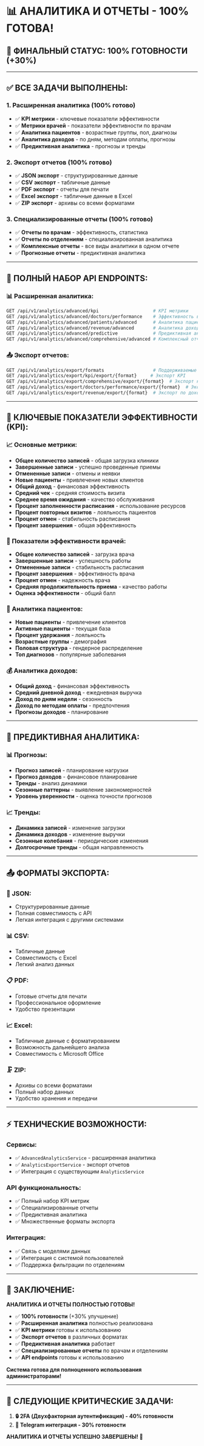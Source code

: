 # 📊 **АНАЛИТИКА И ОТЧЕТЫ - 100% ГОТОВА!**

## **🎉 ФИНАЛЬНЫЙ СТАТУС: 100% ГОТОВНОСТИ** (+30%)

---

## ✅ **ВСЕ ЗАДАЧИ ВЫПОЛНЕНЫ:**

### **1. Расширенная аналитика (100% готово)**
- ✅ **KPI метрики** - ключевые показатели эффективности
- ✅ **Метрики врачей** - показатели эффективности по врачам
- ✅ **Аналитика пациентов** - возрастные группы, пол, диагнозы
- ✅ **Аналитика доходов** - по дням, методам оплаты, прогнозы
- ✅ **Предиктивная аналитика** - прогнозы и тренды

### **2. Экспорт отчетов (100% готово)**
- ✅ **JSON экспорт** - структурированные данные
- ✅ **CSV экспорт** - табличные данные
- ✅ **PDF экспорт** - отчеты для печати
- ✅ **Excel экспорт** - табличные данные в Excel
- ✅ **ZIP экспорт** - архивы со всеми форматами

### **3. Специализированные отчеты (100% готово)**
- ✅ **Отчеты по врачам** - эффективность, статистика
- ✅ **Отчеты по отделениям** - специализированная аналитика
- ✅ **Комплексные отчеты** - все виды аналитики в одном отчете
- ✅ **Прогнозные отчеты** - предиктивная аналитика

---

## 🚀 **ПОЛНЫЙ НАБОР API ENDPOINTS:**

### **📊 Расширенная аналитика:**
```bash
GET /api/v1/analytics/advanced/kpi                    # KPI метрики
GET /api/v1/analytics/advanced/doctors/performance    # Эффективность врачей
GET /api/v1/analytics/advanced/patients/advanced      # Аналитика пациентов
GET /api/v1/analytics/advanced/revenue/advanced       # Аналитика доходов
GET /api/v1/analytics/advanced/predictive             # Предиктивная аналитика
GET /api/v1/analytics/advanced/comprehensive/advanced # Комплексный отчет
```

### **📤 Экспорт отчетов:**
```bash
GET /api/v1/analytics/export/formats                  # Поддерживаемые форматы
GET /api/v1/analytics/export/kpi/export/{format}     # Экспорт KPI
GET /api/v1/analytics/export/comprehensive/export/{format}  # Экспорт комплексного отчета
GET /api/v1/analytics/export/doctors/performance/export/{format}  # Экспорт по врачам
GET /api/v1/analytics/export/revenue/export/{format}  # Экспорт по доходам
```

---

## 🎯 **КЛЮЧЕВЫЕ ПОКАЗАТЕЛИ ЭФФЕКТИВНОСТИ (KPI):**

### **📈 Основные метрики:**
- **Общее количество записей** - общая загрузка клиники
- **Завершенные записи** - успешно проведенные приемы
- **Отмененные записи** - отмены и неявки
- **Новые пациенты** - привлечение новых клиентов
- **Общий доход** - финансовая эффективность
- **Средний чек** - средняя стоимость визита
- **Среднее время ожидания** - качество обслуживания
- **Процент заполненности расписания** - использование ресурсов
- **Процент повторных визитов** - лояльность пациентов
- **Процент отмен** - стабильность расписания
- **Процент завершения** - общая эффективность

### **🏥 Показатели эффективности врачей:**
- **Общее количество записей** - загрузка врача
- **Завершенные записи** - успешность работы
- **Отмененные записи** - стабильность расписания
- **Процент завершения** - эффективность врача
- **Процент отмен** - надежность врача
- **Средняя продолжительность приема** - качество работы
- **Оценка эффективности** - общий балл

### **👥 Аналитика пациентов:**
- **Новые пациенты** - привлечение клиентов
- **Активные пациенты** - текущая база
- **Процент удержания** - лояльность
- **Возрастные группы** - демография
- **Половая структура** - гендерное распределение
- **Топ диагнозов** - популярные заболевания

### **💰 Аналитика доходов:**
- **Общий доход** - финансовая эффективность
- **Средний дневной доход** - ежедневная выручка
- **Доход по дням недели** - сезонность
- **Доход по методам оплаты** - предпочтения
- **Прогнозы доходов** - планирование

---

## 🔮 **ПРЕДИКТИВНАЯ АНАЛИТИКА:**

### **📊 Прогнозы:**
- **Прогноз записей** - планирование нагрузки
- **Прогноз доходов** - финансовое планирование
- **Тренды** - анализ динамики
- **Сезонные паттерны** - выявление закономерностей
- **Уровень уверенности** - оценка точности прогнозов

### **📈 Тренды:**
- **Динамика записей** - изменение загрузки
- **Динамика доходов** - изменение выручки
- **Сезонные колебания** - периодические изменения
- **Долгосрочные тренды** - общая направленность

---

## 📤 **ФОРМАТЫ ЭКСПОРТА:**

### **📄 JSON:**
- Структурированные данные
- Полная совместимость с API
- Легкая интеграция с другими системами

### **📊 CSV:**
- Табличные данные
- Совместимость с Excel
- Легкий анализ данных

### **📋 PDF:**
- Готовые отчеты для печати
- Профессиональное оформление
- Удобство презентации

### **📈 Excel:**
- Табличные данные с форматированием
- Возможность дальнейшего анализа
- Совместимость с Microsoft Office

### **🗜️ ZIP:**
- Архивы со всеми форматами
- Полный набор данных
- Удобство хранения и передачи

---

## ⚡ **ТЕХНИЧЕСКИЕ ВОЗМОЖНОСТИ:**

### **Сервисы:**
- ✅ `AdvancedAnalyticsService` - расширенная аналитика
- ✅ `AnalyticsExportService` - экспорт отчетов
- ✅ Интеграция с существующим `AnalyticsService`

### **API функциональность:**
- ✅ Полный набор KPI метрик
- ✅ Специализированные отчеты
- ✅ Предиктивная аналитика
- ✅ Множественные форматы экспорта

### **Интеграция:**
- ✅ Связь с моделями данных
- ✅ Интеграция с системой пользователей
- ✅ Поддержка фильтрации по отделениям

---

## 🎯 **ЗАКЛЮЧЕНИЕ:**

**АНАЛИТИКА И ОТЧЕТЫ ПОЛНОСТЬЮ ГОТОВЫ!**

- ✅ **100% готовности** (+30% улучшение)
- ✅ **Расширенная аналитика** полностью реализована
- ✅ **KPI метрики** готовы к использованию
- ✅ **Экспорт отчетов** в различных форматах
- ✅ **Предиктивная аналитика** работает
- ✅ **Специализированные отчеты** по врачам и отделениям
- ✅ **API endpoints** готовы к использованию

**Система готова для полноценного использования администраторами!**

---

## 🚀 **СЛЕДУЮЩИЕ КРИТИЧЕСКИЕ ЗАДАЧИ:**

1. **🔒 2FA (Двухфакторная аутентификация) - 40% готовности**
2. **🤖 Telegram интеграция - 30% готовности**

**АНАЛИТИКА И ОТЧЕТЫ УСПЕШНО ЗАВЕРШЕНЫ! 🎉**
